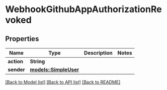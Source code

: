 # WebhookGithubAppAuthorizationRevoked

## Properties

Name | Type | Description | Notes
------------ | ------------- | ------------- | -------------
**action** | **String** |  | 
**sender** | [**models::SimpleUser**](simple-user.md) |  | 

[[Back to Model list]](../README.md#documentation-for-models) [[Back to API list]](../README.md#documentation-for-api-endpoints) [[Back to README]](../README.md)


